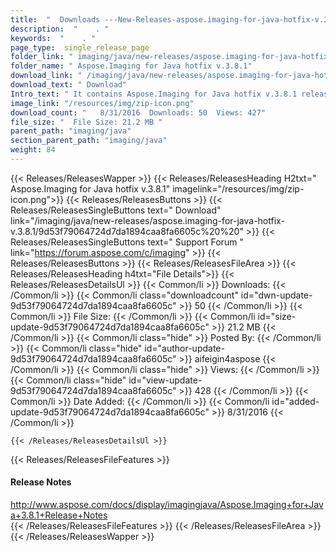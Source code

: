 ```yaml
---
title:  "  Downloads ---New-Releases-aspose.imaging-for-java-hotfix-v.3.8.1 . " 
description:  "    . " 
keywords:  "    . " 
page_type:  single_release_page
folder_link: " imaging/java/new-releases/aspose.imaging-for-java-hotfix-v.3.8.1/"
folder_name: " Aspose.Imaging for Java hotfix v.3.8.1"
download_link: " /imaging/java/new-releases/aspose.imaging-for-java-hotfix-v.3.8.1/9d53f79064724d7da1894caa8fa6605c"
download_text: " Download"
Intro_text: " It contains Aspose.Imaging for Java hotfix v.3.8.1 release."
image_link: "/resources/img/zip-icon.png"
download_count: "   8/31/2016  Downloads: 50  Views: 427"
file_size: "  File Size: 21.2 MB "
parent_path: "imaging/java"
section_parent_path: "imaging/java"
weight: 84
---
```


{{< Releases/ReleasesWapper >}}
  {{< Releases/ReleasesHeading H2txt=" Aspose.Imaging for Java hotfix v.3.8.1" imagelink="/resources/img/zip-icon.png">}}
  {{< Releases/ReleasesButtons >}}
    {{< Releases/ReleasesSingleButtons text=" Download" link="/imaging/java/new-releases/aspose.imaging-for-java-hotfix-v.3.8.1/9d53f79064724d7da1894caa8fa6605c%20%20" >}}
    {{< Releases/ReleasesSingleButtons text=" Support Forum " link="https://forum.aspose.com/c/imaging" >}}
  {{< Releases/ReleasesButtons >}}
  {{< Releases/ReleasesFileArea >}}
    {{< Releases/ReleasesHeading h4txt="File Details">}}
    {{< Releases/ReleasesDetailsUl >}}
            {{< Common/li  >}} Downloads: {{< /Common/li >}} 
      {{< Common/li class="downloadcount" id="dwn-update-9d53f79064724d7da1894caa8fa6605c" >}} 50 {{< /Common/li >}} 
      {{< Common/li  >}} File Size: {{< /Common/li >}} 
      {{< Common/li id="size-update-9d53f79064724d7da1894caa8fa6605c" >}} 21.2 MB {{< /Common/li >}} 
      {{< Common/li  class="hide" >}} Posted By: {{< /Common/li >}} 
      {{< Common/li class="hide" id="author-update-9d53f79064724d7da1894caa8fa6605c" >}} aifeigin4aspose {{< /Common/li >}} 
      {{< Common/li class="hide"  >}} Views: {{< /Common/li >}} 
      {{< Common/li class="hide" id="view-update-9d53f79064724d7da1894caa8fa6605c" >}} 428 {{< /Common/li >}} 
      {{< Common/li  >}} Date Added: {{< /Common/li >}} 
      {{< Common/li id="added-update-9d53f79064724d7da1894caa8fa6605c" >}} 8/31/2016 {{< /Common/li >}} 

    {{< /Releases/ReleasesDetailsUl >}}

  {{< Releases/ReleasesFileFeatures >}}
      <h4>Release Notes</h4><div><a href="http://www.aspose.com/docs/display/imagingjava/Aspose.Imaging+for+Java+3.8.1+Release+Notes">http://www.aspose.com/docs/display/imagingjava/Aspose.Imaging+for+Java+3.8.1+Release+Notes</a></div>
  {{< /Releases/ReleasesFileFeatures >}}
 {{< /Releases/ReleasesFileArea >}}
{{< /Releases/ReleasesWapper >}}


